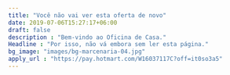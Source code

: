 ```yaml
---
title: "Você não vai ver esta oferta de novo"
date: 2019-07-06T15:27:17+06:00
draft: false
description : "Bem-vindo ao Oficina de Casa."
Headline : "Por isso, não vá embora sem ler esta página."
bg_image: "images/bg-marcenaria-04.jpg"
apply_url : "https://pay.hotmart.com/W16037117C?off=it0so3a5"
---
```

